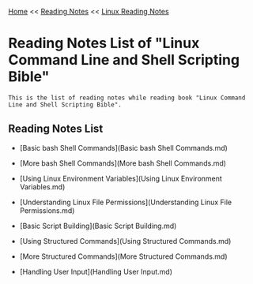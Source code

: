 [Home](../../../index.md) << [Reading Notes](../../index.md) << [Linux Reading Notes](../index.md)

# Reading Notes List of "Linux Command Line and Shell Scripting Bible"

    This is the list of reading notes while reading book "Linux Command Line and Shell Scripting Bible".

## Reading Notes List

- [Basic bash Shell Commands](Basic bash Shell Commands.md)     

- [More bash Shell Commands](More bash Shell Commands.md)

- [Using Linux Environment Variables](Using Linux Environment Variables.md)

- [Understanding Linux File Permissions](Understanding Linux File Permissions.md)

- [Basic Script Building](Basic Script Building.md)

- [Using Structured Commands](Using Structured Commands.md)

- [More Structured Commands](More Structured Commands.md)

- [Handling User Input](Handling User Input.md)
